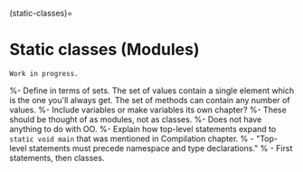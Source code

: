 (static-classes)=
# Static classes (Modules)

```{warning}
Work in progress.
```

%- Define in terms of sets. The set of values contain a single element which is the one you'll always get. The set of methods can contain any number of values.
%- Include variables or make variables its own chapter?
%- These should be thought of as modules, not as classes.
%- Does not have anything to do with OO.
%- Explain how top-level statements expand to `static void main` that was mentioned in Compilation chapter.
%  - "Top-level statements must precede namespace and type declarations."
%    - First statements, then classes.

